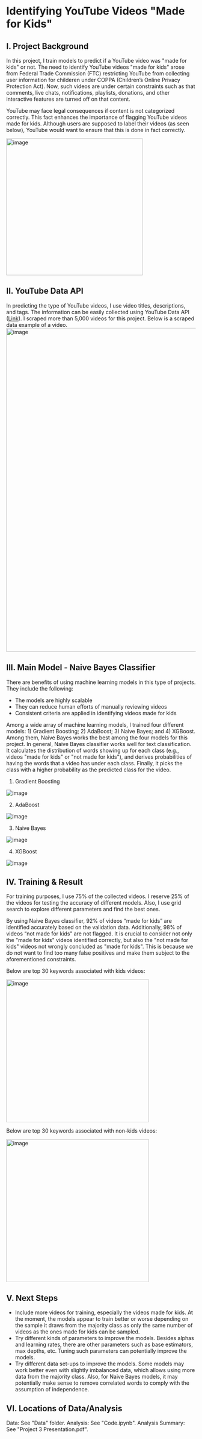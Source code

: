# Identifying YouTube Videos "Made for Kids"

## I. Project Background
In this project, I train models to predict if a YouTube video was "made for kids" or not. The need to identify YouTube videos "made for kids" arose from Federal Trade Commission (FTC) restricting YouTube from collecting user information for childeren under COPPA (Children’s Online Privacy Protection Act). Now, such videos are under certain constraints such as that comments, live chats, notifications, playlists, donations, and other interactive features are turned off on that content. 

YouTube may face legal consequences if content is not categorized correctly. This fact enhances the importance of flagging YouTube videos made for kids. Although users are supposed to label their videos (as seen below), YouTube would want to ensure that this is done in fact correctly.

<img width="363" alt="image" src="https://github.com/suesuyeonlim/naive_bayes_classifier/assets/19903898/af0af2ad-8e02-4219-a642-8b3204f8449c">

## II. YouTube Data API
In predicting the type of YouTube videos, I use video titles, descriptions, and tags. The information can be easily collected using YouTube Data API ([Link](https://developers.google.com/youtube/v3)). I scraped more than 5,000 videos for this project. Below is a scraped data example of a video.
<img width="859" alt="image" src="https://github.com/suesuyeonlim/naive_bayes_classifier/assets/19903898/f1162693-7389-4008-b669-9a11cd441895">

## III. Main Model - Naive Bayes Classifier
There are benefits of using machine learning models in this type of projects. They include the following:
- The models are highly scalable
- They can reduce human efforts of manually reviewing videos
- Consistent criteria are applied in identifying videos made for kids 

Among a wide array of machine learning models, I trained four different models: 1) Gradient Boosting; 2) AdaBoost; 3) Naive Bayes; and 4) XGBoost. Among them, Naive Bayes works the best among the four models for this project. In general, Naive Bayes classifier works well for text classification. It calculates the distribution of words showing up for each class (e.g., videos "made for kids" or "not made for kids"), and derives probabilities of having the words that a video has under each class. Finally, it picks the class with a higher probability as the predicted class for the video.

1. Gradient Boosting

![image](https://github.com/suesuyeonlim/naive_bayes_classifier/assets/19903898/8cbf749a-8374-4d41-aaa1-d1cd93274bbc)

2. AdaBoost

![image](https://github.com/suesuyeonlim/naive_bayes_classifier/assets/19903898/81ac5fe2-4c44-481e-8c31-d9b9db07f166)

3. Naive Bayes

![image](https://github.com/suesuyeonlim/naive_bayes_classifier/assets/19903898/0b488cc9-5805-41cb-8f07-c569d69e000d)

4. XGBoost

![image](https://github.com/suesuyeonlim/naive_bayes_classifier/assets/19903898/d058350a-a852-4484-9189-825808c2b03f)


## IV. Training & Result
For training purposes, I use 75% of the collected videos. I reserve 25% of the videos for testing the accuracy of different models. Also, I use grid search to explore different parameters and find the best ones.

By using Naive Bayes classifier, 92% of videos “made for kids” are identified accurately based on the validation data. Additionally, 98% of videos “not made for kids” are not flagged. It is crucial to consider not only the "made for kids" videos identified correctly, but also the "not made for kids" videos not wrongly concluded as "made for kids". This is because we do not want to find too many false positives and make them subject to the aforementioned constraints.

Below are top 30 keywords associated with kids videos:

<img width="379" alt="image" src="https://github.com/suesuyeonlim/naive_bayes_classifier/assets/19903898/f68cd2ba-7a96-4c65-b184-0a7d381b8de8">

Below are top 30 keywords associated with non-kids videos:

<img width="379" alt="image" src="https://github.com/suesuyeonlim/naive_bayes_classifier/assets/19903898/928b4aa4-c605-433d-9d4a-1205fbc9bde4">

## V. Next Steps
- Include more videos for training, especially the videos made for kids. At the moment, the models appear to train better or worse depending on the sample it draws from the majority class as only the same number of videos as the ones made for kids can be sampled.
- Try different kinds of parameters to improve the models. Besides alphas and learning rates, there are other parameters such as base estimators, max depths, etc. Tuning such parameters can potentially improve the models.
- Try different data set-ups to improve the models. Some models may work better even with slightly imbalanced data, which allows using more data from the majority class. Also, for Naive Bayes models, it may potentially make sense to remove correlated words to comply with the assumption of independence.

## VI. Locations of Data/Analysis
Data: See "Data" folder.
Analysis: See "Code.ipynb".
Analysis Summary: See "Project 3 Presentation.pdf".
